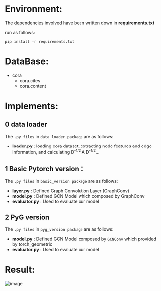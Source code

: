 # Environment:

The dependencies involved have been written down in **requirements.txt**

run as follows:

`pip install -r requirements.txt`

# DataBase:

- cora
  - cora.cites
  - cora.content

# Implements:

## 0 data loader

The `.py files` in `data_loader package` are as follows:

- **loader.py** : loading cora dataset, extracting node features and edge information, and calculating D<sup>-1/2</sup> A D<sup>-1/2</sup>...

## 1 Basic Pytorch version：

The `.py files` in `basic_version package` are as follows:

- **layer.py** : Defined Graph Convolution Layer (GraphConv)
- **model.py** : Defined GCN Model which composed by GraphConv
- **evaluator.py** : Used to evaluate our model

## 2 PyG version

The `.py files` in `pyg_version package` are as follows:

- **model.py** : Defined GCN Model composed by `GCNConv` which provided by torch_geometric
- **evaluator.py** : Used to evaluate our model

# Result:
![image](https://github.com/TenshGU/GNN-Demo/master/results/pyg_model_res.png)
